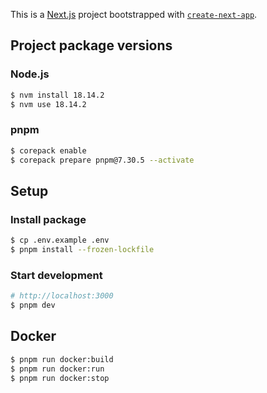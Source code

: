 This is a [Next.js](https://nextjs.org/) project bootstrapped with [`create-next-app`](https://github.com/vercel/next.js/tree/canary/packages/create-next-app).

## Project package versions

### Node.js

```bash
$ nvm install 18.14.2
$ nvm use 18.14.2
```

### pnpm

```bash
$ corepack enable
$ corepack prepare pnpm@7.30.5 --activate
```

## Setup

### Install package

```bash
$ cp .env.example .env
$ pnpm install --frozen-lockfile
```

### Start development

```bash
# http://localhost:3000
$ pnpm dev
```

## Docker

```bash
$ pnpm run docker:build
$ pnpm run docker:run
$ pnpm run docker:stop
```
